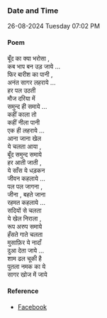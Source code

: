 ### Date and Time

26-08-2024 Tuesday 07:02 PM

#### Poem

बूँद का क्या भरोसा , <br />
कब भाप बन उड़ जाये ... <br />
फिर बारीश का पानी , <br />
अनंत सागर लहराये ... <br />
हर पल उठती <br />
मौज दरिया में <br />
समुन्द ही समाये ... <br />
कहीं काला तो <br />
कहीं नीला पानी <br />
एक ही लहराये ... <br />
आना जाना खेल <br />
ये चलता आया , <br />
बूँद समुन्द समाये <br />
हर आती जाती , <br />
ये साँस ये धड़कन <br />
जीवन कहलाये ... <br />
पल पल जागना , <br />
जीना , बहते जाना <br />
रहमत कहलाये ... <br />
सदियों से चलता <br />
ये खेल निराला , <br />
रूप अरुप समाये <br />
हँसते गाते चलता <br />
मुसाफ़िर ये नादाँ <br />
दुआ देता जाये ... <br />
शाम ढल चूकी है <br />
पुतला नमक का ये <br />
सागर खोज में जाये

#### Reference

* [Facebook](https://www.facebook.com/share/v/2vMgVcSgBygWfDAA/?mibextid=FQVVTg)
